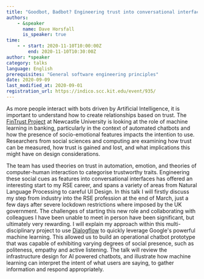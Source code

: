 ```yaml
---
title: "Goodbot, Badbot? Engineering trust into conversational interfaces"
authors:
    - &speaker
      name: Dave Horsfall
      is_speaker: true
time: 
    - - start: 2020-11-10T10:00:00Z
        end: 2020-11-10T10:30:00Z
author: *speaker
category: talks
language: English
prerequisites: "General software engineering principles"
date: 2020-09-09
last_modified_at: 2020-09-01
registration_url: https://indico.scc.kit.edu/event/935/
---
```

As more people interact with bots driven by Artificial Intelligence, it is important to understand how to create relationships based on trust. The [FinTrust Project][1] at Newcastle University is looking at the role of machine learning in banking, particularly in the context of automated chatbots and how the presence of socio-emotional features impacts the intention to use. Researchers from social sciences and computing are examining how trust can be measured, how trust is gained and lost, and what implications this might have on design considerations.

The team has used theories on trust in automation, emotion, and theories of computer-human interaction to categorise trustworthy traits. Engineering these social cues as features into conversational interfaces has offered an interesting start to my RSE career, and spans a variety of areas from Natural Language Processing to careful UI Design. In this talk I will firstly discuss my step from industry into the RSE profession at the end of March, just a few days after severe lockdown restrictions where imposed by the UK government. The challenges of starting this new role and collaborating with colleagues I have been unable to meet in person have been significant, but ultimately very rewarding. I will explain my approach within this multi-disciplinary project to use [Dialogflow][2] to quickly leverage Google's powerful machine learning. This allowed us to build an operational chatbot prototype that was capable of exhibiting varying degrees of social presence, such as politeness, empathy and active listening. The talk will review the infrastructure design for AI powered chatbots, and illustrate how machine learning can interpret the intent of what users are saying, to gather information and respond appropriately.

  [1]: https://www.ncl.ac.uk/press/articles/archive/2018/11/fintrust/
  [2]: https://cloud.google.com/dialogflow
